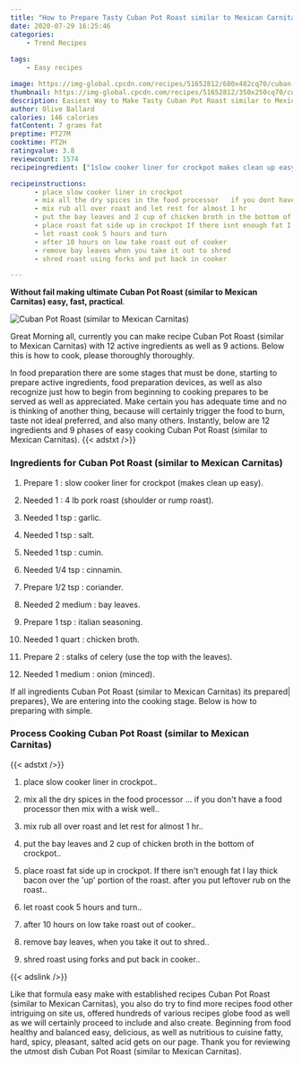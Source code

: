 ```yaml
---
title: "How to Prepare Tasty Cuban Pot Roast similar to Mexican Carnitas"
date: 2020-07-29 16:25:46
categories:
    - Trend Recipes
    
tags:
    - Easy recipes

image: https://img-global.cpcdn.com/recipes/51652812/680x482cq70/cuban-pot-roast-similar-to-mexican-carnitas-recipe-main-photo.jpg
thumbnail: https://img-global.cpcdn.com/recipes/51652812/350x250cq70/cuban-pot-roast-similar-to-mexican-carnitas-recipe-main-photo.jpg
description: Easiest Way to Make Tasty Cuban Pot Roast similar to Mexican Carnitas with 12 ingredients and 9 stages of easy cooking.
author: Olive Ballard
calories: 146 calories
fatContent: 7 grams fat
preptime: PT27M
cooktime: PT2H
ratingvalue: 3.8
reviewcount: 1574
recipeingredient: ["1slow cooker liner for crockpot makes clean up easy", "14 lb pork roast shoulder or rump roast", "1 tspgarlic", "1 tspsalt", "1 tspcumin", "1/4 tspcinnamin", "1/2 tspcoriander", "2 mediumbay leaves", "1 tspitalian seasoning", "1 quartchicken broth", "2stalks of celery use the top with the leaves", "1 mediumonion minced"]

recipeinstructions: 
      - place slow cooker liner in crockpot 
      - mix all the dry spices in the food processor   if you dont have a food processor then mix with a wisk well 
      - mix rub all over roast and let rest for almost 1 hr 
      - put the bay leaves and 2 cup of chicken broth in the bottom of crockpot 
      - place roast fat side up in crockpot If there isnt enough fat I lay thick bacon over the up portion of the roast after you put leftover rub on the roast 
      - let roast cook 5 hours and turn 
      - after 10 hours on low take roast out of cooker 
      - remove bay leaves when you take it out to shred 
      - shred roast using forks and put back in cooker

---
```




**Without fail making ultimate Cuban Pot Roast (similar to Mexican Carnitas) easy, fast, practical**. 


![Cuban Pot Roast (similar to Mexican Carnitas)](https://img-global.cpcdn.com/recipes/51652812/680x482cq70/cuban-pot-roast-similar-to-mexican-carnitas-recipe-main-photo.jpg "Cuban Pot Roast (similar to Mexican Carnitas)")




Great Morning all, currently you can make recipe Cuban Pot Roast (similar to Mexican Carnitas) with 12 active ingredients as well as 9 actions. Below this is how to cook, please thoroughly thoroughly.

In food preparation there are some stages that must be done, starting to prepare active ingredients, food preparation devices, as well as also recognize just how to begin from beginning to cooking prepares to be served as well as appreciated. Make certain you has adequate time and no is thinking of another thing, because will certainly trigger the food to burn, taste not ideal preferred, and also many others. Instantly, below are 12 ingredients and 9 phases of easy cooking Cuban Pot Roast (similar to Mexican Carnitas).
{{< adstxt />}}

### Ingredients for Cuban Pot Roast (similar to Mexican Carnitas)


1. Prepare 1 : slow cooker liner for crockpot (makes clean up easy).

1. Needed 1 : 4 lb pork roast (shoulder or rump roast).

1. Needed 1 tsp : garlic.

1. Needed 1 tsp : salt.

1. Needed 1 tsp : cumin.

1. Needed 1/4 tsp : cinnamin.

1. Prepare 1/2 tsp : coriander.

1. Needed 2 medium : bay leaves.

1. Prepare 1 tsp : italian seasoning.

1. Needed 1 quart : chicken broth.

1. Prepare 2 : stalks of celery (use the top with the leaves).

1. Needed 1 medium : onion (minced).



If all ingredients Cuban Pot Roast (similar to Mexican Carnitas) its prepared| prepares}, We are entering into the cooking stage. Below is how to preparing with simple.

### Process Cooking Cuban Pot Roast (similar to Mexican Carnitas)

{{< adstxt />}}


1. place slow cooker liner in crockpot..



1. mix all the dry spices in the food processor ...  if you don&#39;t have a food processor then mix with a wisk well..



1. mix rub all over roast and let rest for almost 1 hr..



1. put the bay leaves and 2 cup of chicken broth in the bottom of crockpot..



1. place roast fat side up in crockpot. If there isn&#39;t enough fat I lay thick bacon over the &#39;up&#39; portion of the roast. after you put leftover rub on the roast..



1. let roast cook 5 hours and turn..



1. after 10 hours on low take roast out of cooker..



1. remove bay leaves, when you take it out to shred..



1. shred roast using forks and put back in cooker..





{{< adslink />}}

Like that formula easy make with established recipes Cuban Pot Roast (similar to Mexican Carnitas), you also do try to find more recipes food other intriguing on site us, offered hundreds of various recipes globe food as well as we will certainly proceed to include and also create. Beginning from food healthy and balanced easy, delicious, as well as nutritious to cuisine fatty, hard, spicy, pleasant, salted acid gets on our page. Thank you for reviewing the utmost dish Cuban Pot Roast (similar to Mexican Carnitas).
